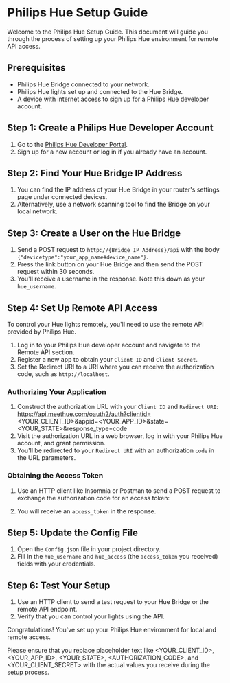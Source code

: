 # Philips Hue Setup Guide

Welcome to the Philips Hue Setup Guide. This document will guide you through the process of setting up your Philips Hue environment for remote API access.

## Prerequisites

- Philips Hue Bridge connected to your network.
- Philips Hue lights set up and connected to the Hue Bridge.
- A device with internet access to sign up for a Philips Hue developer account.

## Step 1: Create a Philips Hue Developer Account

1. Go to the [Philips Hue Developer Portal](https://developers.meethue.com/).
2. Sign up for a new account or log in if you already have an account.

## Step 2: Find Your Hue Bridge IP Address

1. You can find the IP address of your Hue Bridge in your router's settings page under connected devices.
2. Alternatively, use a network scanning tool to find the Bridge on your local network.

## Step 3: Create a User on the Hue Bridge

1. Send a POST request to `http://{Bridge_IP_Address}/api` with the body `{"devicetype":"your_app_name#device_name"}`.
2. Press the link button on your Hue Bridge and then send the POST request within 30 seconds.
3. You'll receive a username in the response. Note this down as your `hue_username`.

## Step 4: Set Up Remote API Access

To control your Hue lights remotely, you'll need to use the remote API provided by Philips Hue.

1. Log in to your Philips Hue developer account and navigate to the Remote API section.
2. Register a new app to obtain your `Client ID` and `Client Secret`.
3. Set the Redirect URI to a URI where you can receive the authorization code, such as `http://localhost`.

### Authorizing Your Application

1. Construct the authorization URL with your `Client ID` and `Redirect URI`:
    https://api.meethue.com/oauth2/auth?clientid=<YOUR_CLIENT_ID>&appid=<YOUR_APP_ID>&state=<YOUR_STATE>&response_type=code
2. Visit the authorization URL in a web browser, log in with your Philips Hue account, and grant permission.
3. You'll be redirected to your `Redirect URI` with an authorization `code` in the URL parameters.

### Obtaining the Access Token

1. Use an HTTP client like Insomnia or Postman to send a POST request to exchange the authorization code for an access token:

2. You will receive an `access_token` in the response.

## Step 5: Update the Config File

1. Open the `Config.json` file in your project directory.
2. Fill in the `hue_username` and `hue_access` (the `access_token` you received) fields with your credentials.

## Step 6: Test Your Setup

1. Use an HTTP client to send a test request to your Hue Bridge or the remote API endpoint.
2. Verify that you can control your lights using the API.

Congratulations! You've set up your Philips Hue environment for local and remote access.

Please ensure that you replace placeholder text like <YOUR_CLIENT_ID>, <YOUR_APP_ID>, <YOUR_STATE>, <AUTHORIZATION_CODE>, and <YOUR_CLIENT_SECRET> with the actual values you receive during the setup process.
